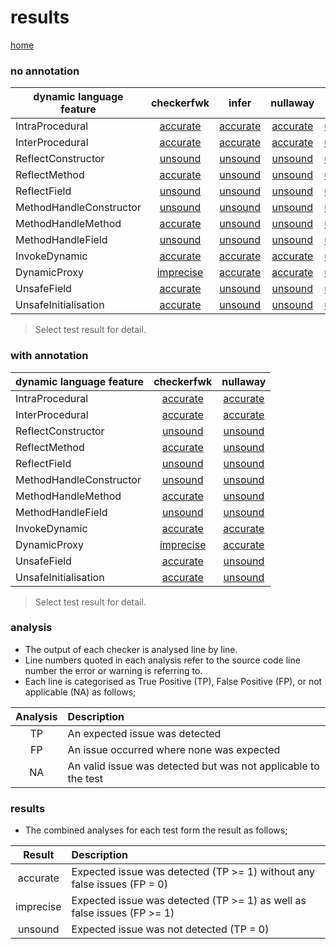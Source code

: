 # results

[home](https://github.com/michaelemery/staticanalysis)

### no annotation

| dynamic language feature | checkerfwk | infer | nullaway | pmd |  spotbugs |
| --- | :---: | :---: | :---: | :---: | :---: |
| IntraProcedural | [accurate](https://github.com/michaelemery/staticanalysis/blob/master/results/nullness/checkerframework.md#IntraProcedural) | [accurate](https://github.com/michaelemery/staticanalysis/blob/master/results/nullness/infer.md#IntraProcedural) | [accurate](https://github.com/michaelemery/staticanalysis/blob/master/results/nullness/nullaway.md#IntraProcedural) | [unsound](https://github.com/michaelemery/staticanalysis/blob/master/results/nullness/pmd.md#IntraProcedural) | [accurate](https://github.com/michaelemery/staticanalysis/blob/master/results/nullness/spotbugs.md#IntraProcedural) |
| InterProcedural | [accurate](https://github.com/michaelemery/staticanalysis/blob/master/results/nullness/checkerframework.md#InterProcedural) | [accurate](https://github.com/michaelemery/staticanalysis/blob/master/results/nullness/infer.md#InterProcedural) | [accurate](https://github.com/michaelemery/staticanalysis/blob/master/results/nullness/nullaway.md#InterProcedural) | [unsound](https://github.com/michaelemery/staticanalysis/blob/master/results/nullness/pmd.md#InterProcedural) | [unsound](https://github.com/michaelemery/staticanalysis/blob/master/results/nullness/spotbugs.md#InterProcedural) |
| ReflectConstructor | [unsound](https://github.com/michaelemery/staticanalysis/blob/master/results/nullness/checkerframework.md#ReflectConstructor) | [unsound](https://github.com/michaelemery/staticanalysis/blob/master/results/nullness/infer.md#ReflectConstructor) | [unsound](https://github.com/michaelemery/staticanalysis/blob/master/results/nullness/nullaway.md#ReflectConstructor) | [unsound](https://github.com/michaelemery/staticanalysis/blob/master/results/nullness/pmd.md#ReflectConstructor) | [unsound](https://github.com/michaelemery/staticanalysis/blob/master/results/nullness/spotbugs.md#ReflectConstructor) |
| ReflectMethod | [accurate](https://github.com/michaelemery/staticanalysis/blob/master/results/nullness/checkerframework.md#ReflectMethod) | [unsound](https://github.com/michaelemery/staticanalysis/blob/master/results/nullness/infer.md#ReflectMethod) | [unsound](https://github.com/michaelemery/staticanalysis/blob/master/results/nullness/nullaway.md#ReflectMethod) | [unsound](https://github.com/michaelemery/staticanalysis/blob/master/results/nullness/pmd.md#ReflectMethod) | [unsound](https://github.com/michaelemery/staticanalysis/blob/master/results/nullness/spotbugs.md#ReflectMethod) |
| ReflectField | [unsound](https://github.com/michaelemery/staticanalysis/blob/master/results/nullness/checkerframework.md#ReflectField) | [unsound](https://github.com/michaelemery/staticanalysis/blob/master/results/nullness/infer.md#ReflectField) | [unsound](https://github.com/michaelemery/staticanalysis/blob/master/results/nullness/nullaway.md#ReflectField) | [unsound](https://github.com/michaelemery/staticanalysis/blob/master/results/nullness/pmd.md#ReflectField) | [unsound](https://github.com/michaelemery/staticanalysis/blob/master/results/nullness/spotbugs.md#ReflectField) |
| MethodHandleConstructor | [unsound](https://github.com/michaelemery/staticanalysis/blob/master/results/nullness/checkerframework.md#MethodHandleConstructor) | [unsound](https://github.com/michaelemery/staticanalysis/blob/master/results/nullness/infer.md#MethodHandleConstructor) | [unsound](https://github.com/michaelemery/staticanalysis/blob/master/results/nullness/nullaway.md#MethodHandleConstructor) | [unsound](https://github.com/michaelemery/staticanalysis/blob/master/results/nullness/pmd.md#MethodHandleConstructor) | [unsound](https://github.com/michaelemery/staticanalysis/blob/master/results/nullness/spotbugs.md#MethodHandleConstructor) |
| MethodHandleMethod | [accurate](https://github.com/michaelemery/staticanalysis/blob/master/results/nullness/checkerframework.md#MethodHandleMethod) | [unsound](https://github.com/michaelemery/staticanalysis/blob/master/results/nullness/infer.md#MethodHandleMethod) | [unsound](https://github.com/michaelemery/staticanalysis/blob/master/results/nullness/nullaway.md#MethodHandleMethod) | [unsound](https://github.com/michaelemery/staticanalysis/blob/master/results/nullness/pmd.md#MethodHandleMethod) | [unsound](https://github.com/michaelemery/staticanalysis/blob/master/results/nullness/spotbugs.md#MethodHandleMethod) |
| MethodHandleField | [unsound](https://github.com/michaelemery/staticanalysis/blob/master/results/nullness/checkerframework.md#MethodHandleField) | [unsound](https://github.com/michaelemery/staticanalysis/blob/master/results/nullness/infer.md#MethodHandleField) | [unsound](https://github.com/michaelemery/staticanalysis/blob/master/results/nullness/nullaway.md#MethodHandleField) | [unsound](https://github.com/michaelemery/staticanalysis/blob/master/results/nullness/pmd.md#MethodHandleField) | [unsound](https://github.com/michaelemery/staticanalysis/blob/master/results/nullness/spotbugs.md#MethodHandleField) |
| InvokeDynamic | [accurate](https://github.com/michaelemery/staticanalysis/blob/master/results/nullness/checkerframework.md#InvokeDynamic) | [accurate](https://github.com/michaelemery/staticanalysis/blob/master/results/nullness/infer.md#InvokeDynamic) | [accurate](https://github.com/michaelemery/staticanalysis/blob/master/results/nullness/nullaway.md#InvokeDynamic) | [unsound](https://github.com/michaelemery/staticanalysis/blob/master/results/nullness/pmd.md#InvokeDynamic) | [unsound](https://github.com/michaelemery/staticanalysis/blob/master/results/nullness/spotbugs.md#InvokeDynamic) |
| DynamicProxy | [imprecise](https://github.com/michaelemery/staticanalysis/blob/master/results/nullness/checkerframework.md#DynamicProxy) | [accurate](https://github.com/michaelemery/staticanalysis/blob/master/results/nullness/infer.md#DynamicProxy) | [accurate](https://github.com/michaelemery/staticanalysis/blob/master/results/nullness/nullaway.md#DynamicProxy) | [unsound](https://github.com/michaelemery/staticanalysis/blob/master/results/nullness/pmd.md#DynamicProxy) | [unsound](https://github.com/michaelemery/staticanalysis/blob/master/results/nullness/spotbugs.md#DynamicProxy) |
| UnsafeField | [accurate](https://github.com/michaelemery/staticanalysis/blob/master/results/nullness/checkerframework.md#UnsafeField) | [unsound](https://github.com/michaelemery/staticanalysis/blob/master/results/nullness/infer.md#UnsafeField) | [unsound](https://github.com/michaelemery/staticanalysis/blob/master/results/nullness/nullaway.md#UnsafeField) | [unsound](https://github.com/michaelemery/staticanalysis/blob/master/results/nullness/pmd.md#UnsafeField) | [unsound](https://github.com/michaelemery/staticanalysis/blob/master/results/nullness/spotbugs.md#UnsafeField) |
| UnsafeInitialisation | [accurate](https://github.com/michaelemery/staticanalysis/blob/master/results/nullness/checkerframework.md#UnsafeInitialisation) | [unsound](https://github.com/michaelemery/staticanalysis/blob/master/results/nullness/infer.md#UnsafeInitialisation) | [unsound](https://github.com/michaelemery/staticanalysis/blob/master/results/nullness/spotbugs.md#UnsafeInitialisation) | [unsound](https://github.com/michaelemery/staticanalysis/blob/master/results/nullness/pmd.md#UnsafeInitialisation) | [unsound](https://github.com/michaelemery/staticanalysis/blob/master/results/nullness/spotbugs.md#UnsafeInitialisation) |

> Select test result for detail.

### with annotation

| dynamic language feature | checkerfwk | nullaway |
| --- | :---: | :---: |
| IntraProcedural | [accurate](https://github.com/michaelemery/staticanalysis/blob/master/results/nullnessCheckerFramework/checkerframework.md#IntraProcedural) | [accurate](https://github.com/michaelemery/staticanalysis/blob/master/results/nullnessJavax/nullaway.md#IntraProcedural) |
| InterProcedural | [accurate](https://github.com/michaelemery/staticanalysis/blob/master/results/nullnessCheckerFramework/checkerframework.md#InterProcedural) | [accurate](https://github.com/michaelemery/staticanalysis/blob/master/results/nullnessJavax/nullaway.md#InterProcedural) | |
| ReflectConstructor | [unsound](https://github.com/michaelemery/staticanalysis/blob/master/results/nullnessCheckerFramework/checkerframework.md#ReflectConstructor) | [unsound](https://github.com/michaelemery/staticanalysis/blob/master/results/nullnessJavax/nullaway.md#ReflectConstructor) |
| ReflectMethod | [accurate](https://github.com/michaelemery/staticanalysis/blob/master/results/nullnessCheckerFramework/checkerframework.md#ReflectMethod)| [unsound](https://github.com/michaelemery/staticanalysis/blob/master/results/nullnessJavax/nullaway.md#ReflectMethod) |
| ReflectField | [unsound](https://github.com/michaelemery/staticanalysis/blob/master/results/nullnessCheckerFramework/checkerframework.md#ReflectField)| [unsound](https://github.com/michaelemery/staticanalysis/blob/master/results/nullnessJavax/nullaway.md#ReflectField) |
| MethodHandleConstructor | [unsound](https://github.com/michaelemery/staticanalysis/blob/master/results/nullnessCheckerFramework/checkerframework.md#MethodHandleConstructor) | [unsound](https://github.com/michaelemery/staticanalysis/blob/master/results/nullnessJavax/nullaway.md#MethodHandleConstructor) |
| MethodHandleMethod | [accurate](https://github.com/michaelemery/staticanalysis/blob/master/results/nullnessCheckerFramework/checkerframework.md#MethodHandleMethod)| [unsound](https://github.com/michaelemery/staticanalysis/blob/master/results/nullnessJavax/nullaway.md#MethodHandleMethod) |
| MethodHandleField | [unsound](https://github.com/michaelemery/staticanalysis/blob/master/results/nullnessCheckerFramework/checkerframework.md#MethodHandleField) | [unsound](https://github.com/michaelemery/staticanalysis/blob/master/results/nullnessJavax/nullaway.md#MethodHandleField) |
| InvokeDynamic | [accurate](https://github.com/michaelemery/staticanalysis/blob/master/results/nullnessCheckerFramework/checkerframework.md#InvokeDynamic)| [accurate](https://github.com/michaelemery/staticanalysis/blob/master/results/nullnessJavax/nullaway.md#InvokeDynamic) |
| DynamicProxy | [imprecise](https://github.com/michaelemery/staticanalysis/blob/master/results/nullnessCheckerFramework/checkerframework.md#DynamicProxy) | [accurate](https://github.com/michaelemery/staticanalysis/blob/master/results/nullnessJavax/nullaway.md#DynamicProxy) |
| UnsafeField | [accurate](https://github.com/michaelemery/staticanalysis/blob/master/results/nullnessCheckerFramework/checkerframework.md#UnsafeField) | [unsound](https://github.com/michaelemery/staticanalysis/blob/master/results/nullnessJavax/nullaway.md#UnsafeField) |
| UnsafeInitialisation | [accurate](https://github.com/michaelemery/staticanalysis/blob/master/results/nullnessCheckerFramework/checkerframework.md#UnsafeInitialisation) | [unsound](https://github.com/michaelemery/staticanalysis/blob/master/results/nullnessJavax/spotbugs.md#UnsafeInitialisation) |

> Select test result for detail.

### analysis

* The output of each checker is analysed line by line.
* Line numbers quoted in each analysis refer to the source code line number the error or warning is referring to.
* Each line is categorised as True Positive (TP), False Positive (FP), or not applicable (NA) as follows;

| Analysis | Description |
| :---: | :--- |
| TP | An expected issue was detected |
| FP | An issue occurred where none was expected |
| NA | An valid issue was detected but was not applicable to the test |

### results

* The combined analyses for each test form the result as follows;

| Result | Description |
| :---: | :--- |
| accurate | Expected issue was detected (TP >= 1) without any false issues (FP = 0) |
| imprecise | Expected issue was detected (TP >= 1) as well as false issues (FP >= 1) |
| unsound | Expected issue was not detected (TP = 0)|
